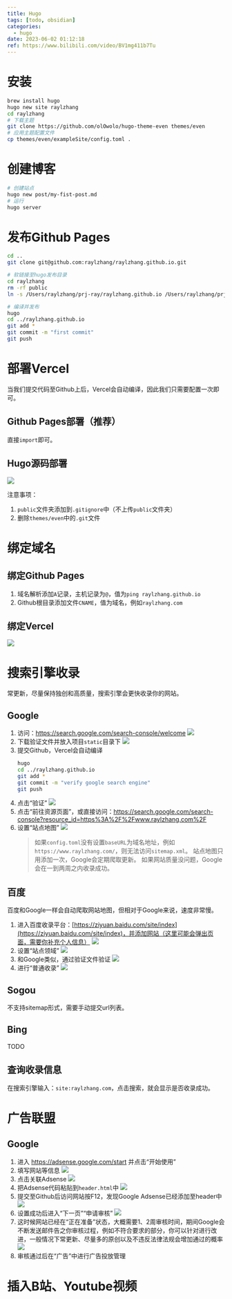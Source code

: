 ```yaml
---
title: Hugo
tags: [todo, obsidian]
categories:
  - hugo
date: 2023-06-02 01:12:18
ref: https://www.bilibili.com/video/BV1mg411b7Tu
---
```


# 安装
```bash
brew install hugo
hugo new site raylzhang
cd raylzhang
# 下载主题
git clone https://github.com/olOwolo/hugo-theme-even themes/even
# 应用主题配置文件
cp themes/even/exampleSite/config.toml .
```

# 创建博客
```bash
# 创建站点
hugo new post/my-fist-post.md
# 运行
hugo server
```

# 发布Github Pages
```bash
cd ..
git clone git@github.com:raylzhang/raylzhang.github.io.git

# 软链接至hugo发布目录
cd raylzhang
rm -rf public
ln -s /Users/raylzhang/prj-ray/raylzhang.github.io /Users/raylzhang/prj-ray/raylzhang/public

# 编译并发布
hugo
cd ../raylzhang.github.io
git add *
git commit -m "first commit"
git push
```

# 部署Vercel
当我们提交代码至Github上后，Vercel会自动编译，因此我们只需要配置一次即可。

## Github Pages部署（推荐）
直接`import`即可。

## Hugo源码部署
![](https://static.raylzhang.com/img/202306070225740.png)

注意事项：
1. `public`文件夹添加到`.gitignore`中（不上传`public`文件夹）
2. 删除`themes/even`中的`.git`文件

# 绑定域名
## 绑定Github Pages
1. 域名解析添加`A`记录，主机记录为`@`，值为`ping raylzhang.github.io`
2. Github根目录添加文件`CNAME`，值为域名，例如`raylzhang.com`

## 绑定Vercel
![](https://static.raylzhang.com/img/202306070225741.png)

# 搜索引擎收录
常更新，尽量保持独创和高质量，搜索引擎会更快收录你的网站。

## Google
1. 访问：https://search.google.com/search-console/welcome
	![](https://static.raylzhang.com/img/202306070225742.png)
2. 下载验证文件并放入项目`static`目录下
	![](https://static.raylzhang.com/img/202306070225743.png)
3. 提交Github，Vercel会自动编译
	```bash
	hugo
	cd ../raylzhang.github.io
	git add *
	git commit -m "verify google search engine"
	git push
	```
4. 点击“验证”
	![](https://static.raylzhang.com/img/202306070225744.png)
 5. 点击“前往资源页面”，或直接访问：https://search.google.com/search-console?resource_id=https%3A%2F%2Fwww.raylzhang.com%2F
 6. 设置“站点地图”
	 ![](https://static.raylzhang.com/img/202306070225745.png)
	> 如果`config.toml`没有设置`baseURL`为域名地址，例如`https://www.raylzhang.com/`，则无法访问`sitemap.xml`。
	> 站点地图只用添加一次，Google会定期爬取更新。
	> 如果网站质量没问题，Google会在一到两周之内收录成功。

## 百度
百度和Google一样会自动爬取网站地图，但相对于Google来说，速度非常慢。

1. 进入百度收录平台：[https://ziyuan.baidu.com/site/index](https://ziyuan.baidu.com/site/index)，并添加网站（这里可能会弹出页面，需要你补充个人信息）
	![](https://static.raylzhang.com/img/202306070225746.png)
2. 设置“站点领域”
	![](https://static.raylzhang.com/img/202306070225747.png)
 3. 和Google类似，通过验证文件验证
	![](https://static.raylzhang.com/img/202306070225748.png)
 4. 进行“普通收录”
	![](https://static.raylzhang.com/img/202306070225749.png)
 ## Sogou
不支持sitemap形式，需要手动提交url列表。
 ## Bing
 TODO
 ## 查询收录信息
在搜索引擎输入：`site:raylzhang.com`，点击搜索，就会显示是否收录成功。

# 广告联盟
## Google
1. 进入 https://adsense.google.com/start 并点击“开始使用”
2. 填写网站等信息
	![](https://static.raylzhang.com/img/202306070225750.png)
 3. 点击关联Adsense
	![](https://static.raylzhang.com/img/202306070225751.png)
4. 把Adsense代码粘贴到`header.html`中
	![](https://static.raylzhang.com/img/202306070225752.png)
5. 提交至Github后访问网站按F12，发现Google Adsense已经添加至header中
	![](https://static.raylzhang.com/img/202306070225753.png)
6. 设置成功后进入“下一页”“申请审核”
	![](https://static.raylzhang.com/img/202306070225754.png)
7. 这时候网站已经在“正在准备”状态，大概需要1、2周审核时间，期间Google会不断发送邮件告之你审核过程，例如不符合要求的部分，你可以针对进行改进，一般情况下常更新、尽量多的原创以及不违反法律法规会增加通过的概率
	![](https://static.raylzhang.com/img/202306070225755.png)
8. 审核通过后在“广告”中进行广告投放管理
# 插入B站、Youtube视频